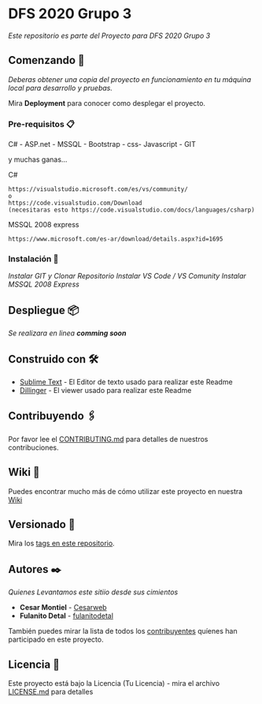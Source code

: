 # DFS 2020 Grupo 3


_Este repositorio es parte del Proyecto para DFS 2020 Grupo 3_


## Comenzando 🚀

_Deberas obtener una copia del proyecto en funcionamiento en tu máquina local para desarrollo y pruebas._

Mira **Deployment** para conocer como desplegar el proyecto.


### Pre-requisitos 📋

C# - ASP.net - MSSQL - Bootstrap - css- Javascript - GIT 

y muchas ganas...

C#
```
https://visualstudio.microsoft.com/es/vs/community/
o
https://code.visualstudio.com/Download
(necesitaras esto https://code.visualstudio.com/docs/languages/csharp)
```

MSSQL 2008 express
```
https://www.microsoft.com/es-ar/download/details.aspx?id=1695
```

### Instalación 🔧

_Instalar GIT y Clonar Repositorio
Instalar VS Code / VS Comunity
Instalar MSSQL 2008 Express_


## Despliegue 📦

_Se realizara en linea **comming soon**_

## Construido con 🛠️

* [Sublime Text](https://www.sublimetext.com/) - El Editor de texto usado para realizar este Readme
* [Dillinger](https://dillinger.io/) - El viewer usado para realizar este Readme

## Contribuyendo 🖇️

Por favor lee el [CONTRIBUTING.md](https://github.com/FullStackCatamarca/proyecto_g3-proyecto_g3/blob/main/CONTRIBUTING.md) para detalles de nuestros contribuciones.

## Wiki 📖

Puedes encontrar mucho más de cómo utilizar este proyecto en nuestra [Wiki](https://github.com/FullStackCatamarca/proyecto_g3-proyecto_g3/wiki)

## Versionado 📌

Mira los [tags en este repositorio](https://github.com/FullStackCatamarca/proyecto_g3-proyecto_g3/tags).

## Autores ✒️

_Quienes Levantamos este sitiio desde sus cimientos_

* **Cesar Montiel** - [Cesarweb](https://github.com/cesarweb)
* **Fulanito Detal** - [fulanitodetal](https://github.com/Dev-Gix)

También puedes mirar la lista de todos los [contribuyentes](https://github.com/FullStackCatamarca/proyecto_g3-proyecto_g3/contributors) quíenes han participado en este proyecto. 

## Licencia 📄

Este proyecto está bajo la Licencia (Tu Licencia) - mira el archivo [LICENSE.md]() para detalles
